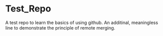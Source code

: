 # Test_Repo
A test repo to learn the basics of using github. An additinal, meaningless line to demonstrate the principle of remote merging. 
